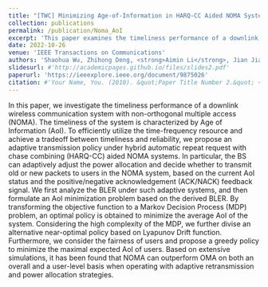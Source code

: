 ```yaml
---
title: "[TWC] Minimizing Age-of-Information in HARQ-CC Aided NOMA Systems"
collection: publications
permalink: /publication/Noma_AoI
excerpt: 'This paper examines the timeliness performance of a downlink NOMA wireless communication system. An adaptive transmission policy under HARQ-CC-aided NOMA is proposed. A low-complexity near-AoI-optimal policy is also discussed.'
date: 2022-10-26
venue: 'IEEE Transactions on Communications'
authors: 'Shaohua Wu, Zhihong Deng, <strong>Aimin Li</strong>, Jian Jiao, Ning Zhang, and Qinyu Zhang, IEEE Transactions on Wireless Communications, 2022.'
slidesurl: #'http://academicpages.github.io/files/slides2.pdf'
paperurl: 'https://ieeexplore.ieee.org/document/9875026'
citation: #'Your Name, You. (2010). &quot;Paper Title Number 2.&quot; <i>Journal 1</i>. 1(2).'
---
```


In this paper, we investigate the timeliness performance of a downlink wireless communication system with non-orthogonal multiple access (NOMA). The timeliness of the system is characterized by Age of Information (AoI). To efficiently utilize the time-frequency resource and achieve a tradeoff between timeliness and reliability, we propose an adaptive transmission policy under hybrid automatic repeat request with chase combining (HARQ-CC) aided NOMA systems. In particular, the BS can adaptively adjust the power allocation and decide whether to transmit old or new packets to users in the NOMA system, based on the current AoI status and the positive/negative acknowledgement (ACK/NACK) feedback signal. We first analyze the BLER under such adaptive systems, and then formulate an AoI minimization problem based on the derived BLER. By transforming the objective function to a Markov Decision Process (MDP) problem, an optimal policy is obtained to minimize the average AoI of the system. Considering the high complexity of the MDP, we further divise an alternative near-optimal policy based on Lyapunov Drift function. Furthermore, we consider the fairness of users and propose a greedy policy to minimize the maximal expected AoI of users. Based on extensive simulations, it has been found that NOMA can outperform OMA on both an overall and a user-level basis when operating with adaptive retransmission and power allocation strategies.
